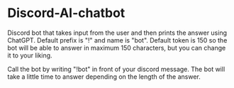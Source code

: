 # Discord-AI-chatbot
Discord bot that takes input from the user and then prints the answer using ChatGPT.
Default prefix is "!" and name is "bot". Default token is 150 so the bot will be able to answer in maximum 150 characters, but you can change it to your liking.

Call the bot by writing "!bot" in front of your discord message. The bot will take a little time to answer depending on the length of the answer.
